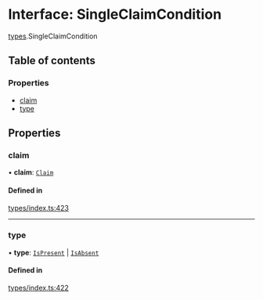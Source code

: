 # Interface: SingleClaimCondition

[types](../wiki/types).SingleClaimCondition

## Table of contents

### Properties

- [claim](../wiki/types.SingleClaimCondition#claim)
- [type](../wiki/types.SingleClaimCondition#type)

## Properties

### claim

• **claim**: [`Claim`](../wiki/types#claim)

#### Defined in

[types/index.ts:423](https://github.com/PolymeshAssociation/polymesh-sdk/blob/2d3ac2ae/src/types/index.ts#L423)

___

### type

• **type**: [`IsPresent`](../wiki/types.ConditionType#ispresent) \| [`IsAbsent`](../wiki/types.ConditionType#isabsent)

#### Defined in

[types/index.ts:422](https://github.com/PolymeshAssociation/polymesh-sdk/blob/2d3ac2ae/src/types/index.ts#L422)
